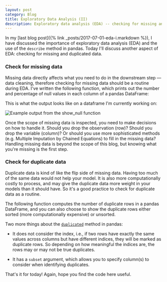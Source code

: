 ```yaml
---
layout: post
category: Blog
title: Exploratory Data Analysis (II)
description: Exploratory data analysis (EDA) -- checking for missing and duplicate data
---
```


In my [last blog post]({% link _posts/2017-07-01-eda-i.markdown %}), I have discussed the importance of exploratory data analysis (EDA) and the use of the `describe` method in pandas. Today I'll discuss another aspect of EDA: checking for missing and duplicated data.

### Check for missing data
Missing data directly affects what you need to do in the downstream step &mdash; data cleaning, therefore checking for missing data should be a routine during EDA.
I've written the following function, which prints out the number and percentage of null values in each column of a pandas DataFrame:
<script src="https://gist.github.com/Ailuropoda1864/edd045d8de389ab1b2862eec6c9a2532.js"></script>

This is what the output looks like on a dataframe I'm currently working on:

![Example output from the show_null function](show_null.png)

Once the scope of missing data is inspected, you need to make decisions on how to handle it.
Should you drop the observation (row)?
Should you drop the variable (column)?
Or should you use more sophisticated methods (e.g. Multiple Imputation by Chained Equations) to fill in the missing data?
Handling missing data is beyond the scope of this blog, but knowing what you're missing is the first step.

### Check for duplicate data
Duplicate data is kind of like the flip side of missing data.
Having too much of the same data would not help your model.
It is also more computationally costly to process, and may give the duplicate data more weight in your models than it should have.
So it's a good practice to check for duplicate data as a routine.

The following function computes the number of duplicate rows in a pandas DataFrame, and you can also choose to show the duplicate rows either sorted (more computationally expensive) or unsorted.
<script src="https://gist.github.com/Ailuropoda1864/ebce8a34e838f0727b0e4a63e1a536e4.js"></script>

Two more things about the [`duplicated`](http://pandas.pydata.org/pandas-docs/stable/generated/pandas.DataFrame.duplicated.html#pandas-dataframe-duplicated) method in pandas:
- It does not consider the index, i.e., if two rows have exactly the same values across columns but have different indices, they will be marked as duplicate rows. So depending on how meaningful the indices are, the rows may or may not be true duplicates.

- It has a `subset` argument, which allows you to specify column(s) to consider when identifying duplicates.

That's it for today! Again, hope you find the code here useful.
